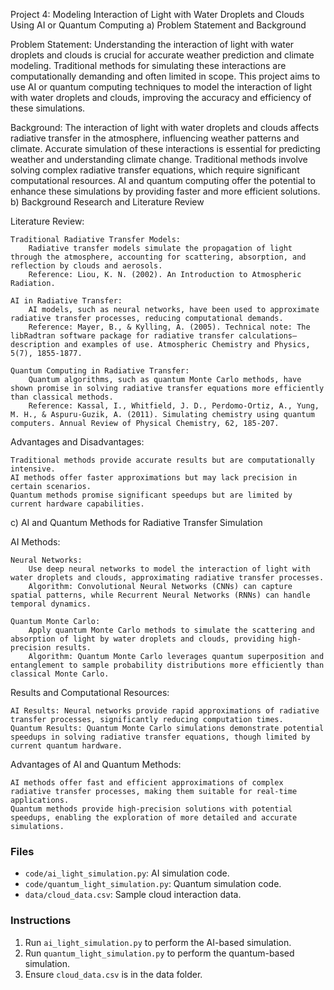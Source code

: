 Project 4: Modeling Interaction of Light with Water Droplets and Clouds Using AI or Quantum Computing
a) Problem Statement and Background

Problem Statement:
Understanding the interaction of light with water droplets and clouds is crucial for accurate weather prediction and climate modeling. Traditional methods for simulating these interactions are computationally demanding and often limited in scope. This project aims to use AI or quantum computing techniques to model the interaction of light with water droplets and clouds, improving the accuracy and efficiency of these simulations.

Background:
The interaction of light with water droplets and clouds affects radiative transfer in the atmosphere, influencing weather patterns and climate. Accurate simulation of these interactions is essential for predicting weather and understanding climate change. Traditional methods involve solving complex radiative transfer equations, which require significant computational resources. AI and quantum computing offer the potential to enhance these simulations by providing faster and more efficient solutions.
b) Background Research and Literature Review

Literature Review:

    Traditional Radiative Transfer Models:
        Radiative transfer models simulate the propagation of light through the atmosphere, accounting for scattering, absorption, and reflection by clouds and aerosols.
        Reference: Liou, K. N. (2002). An Introduction to Atmospheric Radiation.

    AI in Radiative Transfer:
        AI models, such as neural networks, have been used to approximate radiative transfer processes, reducing computational demands.
        Reference: Mayer, B., & Kylling, A. (2005). Technical note: The libRadtran software package for radiative transfer calculations—description and examples of use. Atmospheric Chemistry and Physics, 5(7), 1855-1877.

    Quantum Computing in Radiative Transfer:
        Quantum algorithms, such as quantum Monte Carlo methods, have shown promise in solving radiative transfer equations more efficiently than classical methods.
        Reference: Kassal, I., Whitfield, J. D., Perdomo-Ortiz, A., Yung, M. H., & Aspuru-Guzik, A. (2011). Simulating chemistry using quantum computers. Annual Review of Physical Chemistry, 62, 185-207.

Advantages and Disadvantages:

    Traditional methods provide accurate results but are computationally intensive.
    AI methods offer faster approximations but may lack precision in certain scenarios.
    Quantum methods promise significant speedups but are limited by current hardware capabilities.

c) AI and Quantum Methods for Radiative Transfer Simulation

AI Methods:

    Neural Networks:
        Use deep neural networks to model the interaction of light with water droplets and clouds, approximating radiative transfer processes.
        Algorithm: Convolutional Neural Networks (CNNs) can capture spatial patterns, while Recurrent Neural Networks (RNNs) can handle temporal dynamics.

    Quantum Monte Carlo:
        Apply quantum Monte Carlo methods to simulate the scattering and absorption of light by water droplets and clouds, providing high-precision results.
        Algorithm: Quantum Monte Carlo leverages quantum superposition and entanglement to sample probability distributions more efficiently than classical Monte Carlo.

Results and Computational Resources:

    AI Results: Neural networks provide rapid approximations of radiative transfer processes, significantly reducing computation times.
    Quantum Results: Quantum Monte Carlo simulations demonstrate potential speedups in solving radiative transfer equations, though limited by current quantum hardware.

Advantages of AI and Quantum Methods:

    AI methods offer fast and efficient approximations of complex radiative transfer processes, making them suitable for real-time applications.
    Quantum methods provide high-precision solutions with potential speedups, enabling the exploration of more detailed and accurate simulations.

### Files
- `code/ai_light_simulation.py`: AI simulation code.
- `code/quantum_light_simulation.py`: Quantum simulation code.
- `data/cloud_data.csv`: Sample cloud interaction data.

### Instructions
1. Run `ai_light_simulation.py` to perform the AI-based simulation.
2. Run `quantum_light_simulation.py` to perform the quantum-based simulation.
3. Ensure `cloud_data.csv` is in the data folder.
